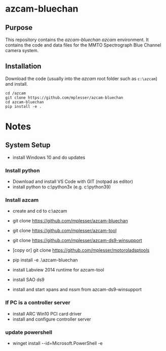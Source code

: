 # azcam-bluechan

## Purpose

This repository contains the *azcam-bluechan* *azcam* environment.  It contains the code and data files for the MMTO Spectrograph Blue Channel camera system.

## Installation

Download the code (usually into the *azcam* root folder such as `c:\azcam`) and install.

```shell
cd /azcam
git clone https://github.com/mplesser/azcam-bluechan
cd azcam-bluechan
pip install -e .
```
 
# Notes

## System Setup
- install Windows 10 and do updates

### Install python
- Download and install VS Code with GIT (notpad as editor)
- install python to c:\python3x (e.g. c:\python39)

### Install azcam
- create and cd to c:\azcam
- git clone https://github.com/mplesser/azcam-bluechan
- git clone https://github.com/mplesser/azcam-tool
- git clone https://github.com/mplesser/azcam-ds9-winsupport

- [copy or] git clone https://github.com/mplesser/motoroladsptools

- pip install -e .\azcam-bluechan

- install Labview 2014 runtime for azcam-tool
- install SAO ds9
- install and start xpans and nssm from azcam-ds9-winsupport

### If PC is a controller server
- install ARC Win10 PCI card driver
- install and configure controller server

### update powershell
- winget install --id=Microsoft.PowerShell -e

